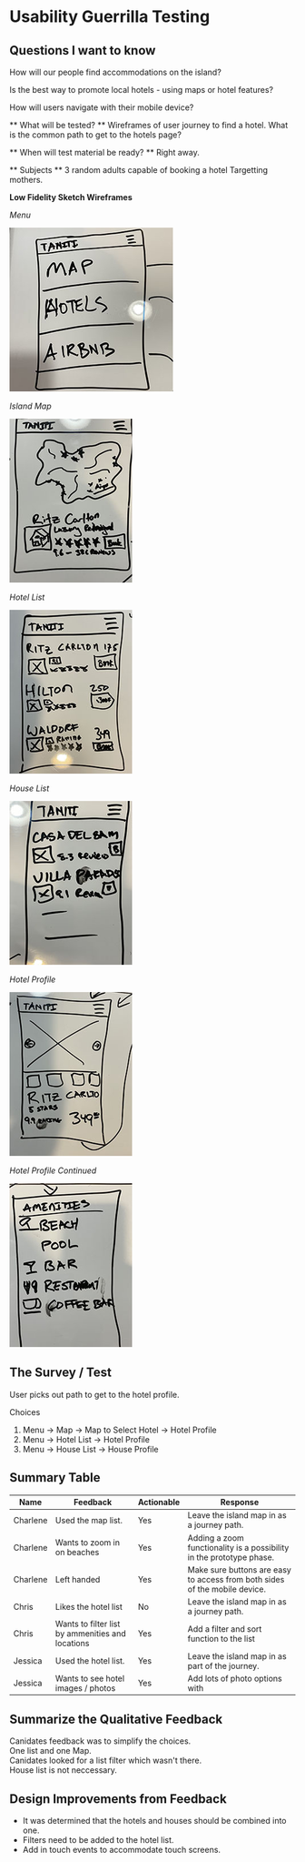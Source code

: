 # Usability Guerrilla Testing

## Questions I want to know

How will our people find accommodations on the island?

Is the best way to promote local hotels - using maps or hotel features?

How will users navigate with their mobile device?

** What will be tested? **
Wireframes of user journey to find a hotel.
What is the common path to get to the hotels page?

** When will test material be ready? **
Right away.

** Subjects **
3 random adults capable of booking a hotel
Targetting mothers.

**Low Fidelity Sketch Wireframes**

*Menu*

![Menu Sketch](media/Menu.jpg)

*Island Map*

![Island Map](media/Map.jpg)

*Hotel List*

![Hotel List](media/Hotel-List.jpg)

*House List*

![House List](media/House-List.jpg)

*Hotel Profile*

![Hotel Profile](media/Hotel-Page-1.jpg)

*Hotel Profile Continued*

![Hotel Profile](media/Hotel-Page-2.jpg)


## The Survey / Test

User picks out path to get to the hotel profile.

Choices 
1. Menu -> Map -> Map to Select Hotel -> Hotel Profile
2. Menu -> Hotel List -> Hotel Profile
3. Menu -> House List -> House Profile

## Summary Table

| Name     | Feedback                                         | Actionable | Response                                                                   |
|----------|--------------------------------------------------|------------|----------------------------------------------------------------------------|
| Charlene | Used the map list.                               | Yes        | Leave the island map in as a journey path.                                 |
| Charlene | Wants to zoom in on beaches                      | Yes        | Adding a zoom functionality is a possibility in the prototype phase.       |
| Charlene | Left handed                                      | Yes        | Make sure buttons are easy to access from both sides of the mobile device. |
| Chris    | Likes the hotel list                             | No         | Leave the island map in as a journey path.                                 |
| Chris    | Wants to filter list by ammenities and locations | Yes        | Add a filter and sort function to the list                                 |
| Jessica  | Used the hotel list.                             | Yes        | Leave the island map in as part of the journey.                            |
| Jessica  | Wants to see hotel images / photos               | Yes        | Add lots of photo options with                                             |

## Summarize the Qualitative Feedback

Canidates feedback was to simplify the choices.    
One list and one Map.  
Canidates looked for a list filter which wasn't there.  
House list is not neccessary.


## Design Improvements from Feedback

- It was determined that the hotels and houses should be combined into one.  
- Filters need to be added to the hotel list.  
- Add in touch events to accommodate touch screens.  
